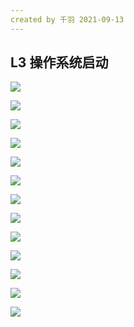 ```yaml
---
created by 千羽 2021-09-13
---
```


## L3 操作系统启动

![](https://gitee.com/nateshao/images/raw/master/img/20210913174018.png)

![](https://gitee.com/nateshao/images/raw/master/img/20210913173829.png)

![](https://gitee.com/nateshao/images/raw/master/img/20210913174153.png)

![](https://gitee.com/nateshao/images/raw/master/img/20210913174335.png)

![](https://gitee.com/nateshao/images/raw/master/img/20210913174719.png)



![](https://gitee.com/nateshao/images/raw/master/img/20210913174645.png)

![](https://gitee.com/nateshao/images/raw/master/img/20210913183127.png)

![](https://gitee.com/nateshao/images/raw/master/img/20210913183239.png)

![](https://gitee.com/nateshao/images/raw/master/img/20210913183321.png)

![](https://gitee.com/nateshao/images/raw/master/img/20210913183352.png)

![](https://gitee.com/nateshao/images/raw/master/img/20210913183425.png)



![](https://gitee.com/nateshao/images/raw/master/img/20210913183453.png)

![](https://gitee.com/nateshao/images/raw/master/img/20210913183520.png)





























































